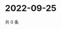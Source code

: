 # 2022-09-25

共 0 条

<!-- BEGIN WEIBO -->
<!-- 最后更新时间 Sun Sep 25 2022 01:12:29 GMT+0800 (China Standard Time) -->

<!-- END WEIBO -->
